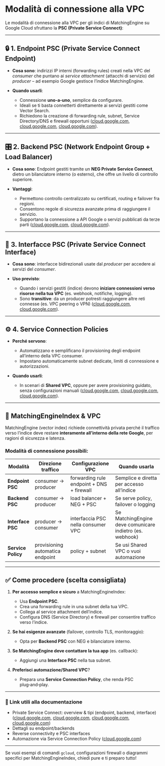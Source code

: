 # Modalità di connessione alla VPC

Le modalità di connessione alla VPC per gli indici di MatchingEngine su Google Cloud sfruttano la **PSC (Private Service Connect)**:

---

## 🔒 1. Endpoint PSC (Private Service Connect Endpoint)

* **Cosa sono**: indirizzi IP interni (forwarding rules) creati nella VPC del *consumer* che puntano ai *service attachment* (attacchi di servizio) del *producer* – ad esempio Google gestisce l’indice MatchingEngine.
* **Quando usarli**:

  * Connessione **uno-a-uno**, semplice da configurare.
  * Ideali se ti basta connetterti direttamente ai servizi gestiti come Vector Search.
  * Richiedono la creazione di forwarding rule, subnet, Service Directory/DNS e firewall opportuni ([cloud.google.com][1], [cloud.google.com][2], [cloud.google.com][3]).

---

## 🎛️ 2. Backend PSC (Network Endpoint Group + Load Balancer)

* **Cosa sono**: Endpoint gestiti tramite un **NEG Private Service Connect**, dietro un bilanciatore interno (o esterno), che offre un livello di controllo superiore.
* **Vantaggi**:

  * Permettono controllo centralizzato su certificati, routing e failover fra regioni.
  * Consentono regole di sicurezza avanzate prima di raggiungere il servizio.
  * Supportano la connessione a API Google o servizi pubblicati da terze parti ([cloud.google.com][4], [cloud.google.com][1]).

---

## 🔄 3. Interfacce PSC (Private Service Connect Interface)

* **Cosa sono**: interfacce bidirezionali usate dal *producer* per accedere ai servizi del *consumer*.
* **Uso previsto**:

  * Quando i servizi gestiti (indice) devono **iniziare connessioni verso risorse nella tua VPC** (es. webhook, notifiche, logging).
  * Sono **transitive**: da un producer potresti raggiungere altre reti connesse (es. VPC peering o VPN) ([cloud.google.com][1], [cloud.google.com][5]).

---

## ⚙️ 4. Service Connection Policies

* **Perché servono**:

  * Automatizzano e semplificano il provisioning degli endpoint all’interno della VPC consumer.
  * Impostano automaticamente subnet dedicate, limiti di connessione e autorizzazioni.
* **Quando usarli**:

  * In scenari di **Shared VPC**, oppure per avere provisioning guidato, senza configurazioni manuali ([cloud.google.com][4], [cloud.google.com][2], [cloud.google.com][6]).

---

## 🧩 MatchingEngineIndex & VPC

MatchingEngine (vector index) richiede connettività privata perché il traffico verso l’indice deve restare **interamente all’interno della rete Google**, per ragioni di sicurezza e latenza.

### Modalità di connessione possibili:

| Modalità           | Direzione traffico               | Configurazione VPC                        | Quando usarla                                            |
| ------------------ | -------------------------------- | ----------------------------------------- | -------------------------------------------------------- |
| **Endpoint PSC**   | consumer → producer              | forwarding rule endpoint + DNS + firewall | Semplice e diretta per accesso all’indice                |
| **Backend PSC**    | consumer → producer              | load balancer + NEG + PSC                 | Se serve policy, failover o logging                      |
| **Interface PSC**  | producer → consumer              | interfaccia PSC nella consumer VPC        | Se MatchingEngine deve comunicare indietro (es. webhook) |
| **Service Policy** | provisioning automatica endpoint | policy + subnet                           | Se usi Shared VPC o vuoi automazione                     |

---

## ✅ Come procedere (scelta consigliata)

1. **Per accesso semplice e sicuro** a MatchingEngineIndex:

   * Usa **Endpoint PSC**.
   * Crea una forwarding rule in una subnet della tua VPC.
   * Collega al service attachment dell’indice.
   * Configura DNS (Service Directory) e firewall per consentire traffico verso l’indice.

2. **Se hai esigenze avanzate** (failover, controllo TLS, monitoraggio):

   * Opta per **Backend PSC** con NEG e bilanciatore interno.

3. **Se MatchingEngine deve contattare la tua app** (es. callback):

   * Aggiungi una **Interface PSC** nella tua subnet.

4. **Preferisci automazione/Shared VPC**?

   * Prepara una **Service Connection Policy**, che renda PSC plug‑and‑play.

---

### 📌 Link utili alla documentazione

* Private Service Connect: overview & tipi (endpoint, backend, interface) ([cloud.google.com][4], [cloud.google.com][7], [cloud.google.com][1], [cloud.google.com][6])
* Dettagli su endpoint/backends&#x20;
* Reverse connectivity e PSC interfaces&#x20;
* Automazione via Service Connection Policy ([cloud.google.com][6])

---

Se vuoi esempi di comandi `gcloud`, configurazioni firewall o diagrammi specifici per MatchingEngineIndex, chiedi pure e ti preparo tutto!

[1]: https://cloud.google.com/vpc/docs/private-service-connect?utm_source=chatgpt.com "Private Service Connect | VPC | Google Cloud"
[2]: https://cloud.google.com/vpc/docs/private-service-connect-compatibility?hl=it&utm_source=chatgpt.com "Compatibilità di Private Service Connect | VPC | Google Cloud"
[3]: https://cloud.google.com/vpc/docs/configure-private-service-connect-services?utm_source=chatgpt.com "Access published services through endpoints | VPC - Google Cloud"
[4]: https://cloud.google.com/vpc/docs/private-service-connect?hl=it&utm_source=chatgpt.com "Private Service Connect | VPC | Google Cloud"
[5]: https://cloud.google.com/vpc/docs/configure-private-services-access?utm_source=chatgpt.com "Configure private services access | VPC | Google Cloud"
[6]: https://cloud.google.com/vpc/docs/configure-service-connection-policies?utm_source=chatgpt.com "Configure service connection policies | VPC | Google Cloud"
[7]: https://cloud.google.com/vpc/docs/access-apis-managed-services-private-service-connect-backends?utm_source=chatgpt.com "Create a Private Service Connect backend | VPC | Google Cloud"
[8]: https://cloud.google.com/vpc/docs/vpc
